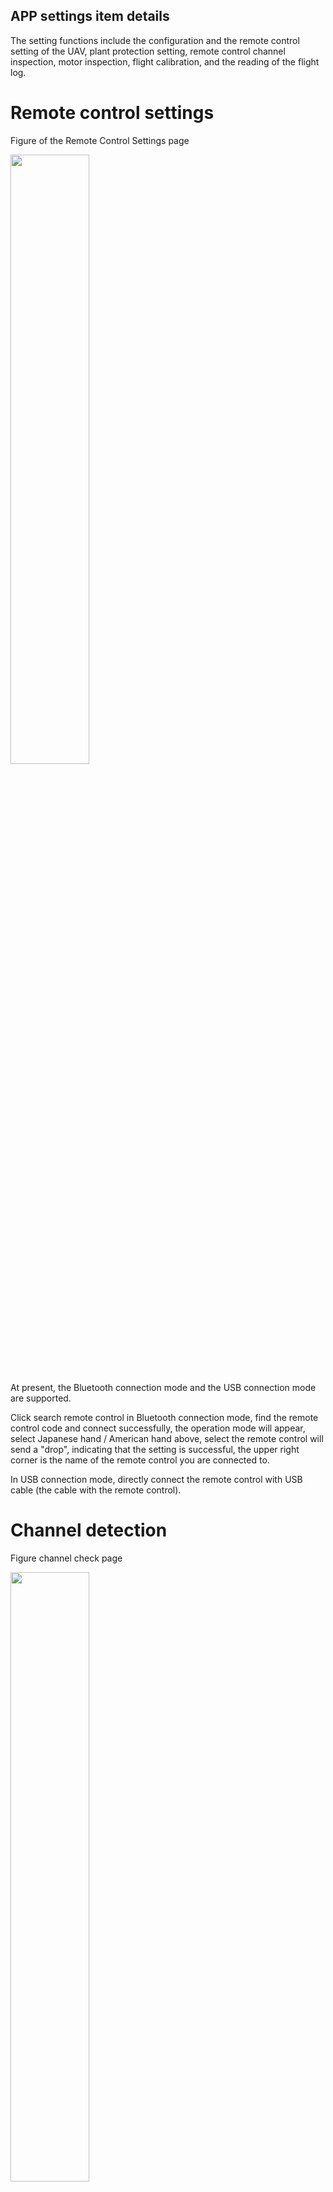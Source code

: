 ## APP settings item details

The setting functions include the configuration and the remote control setting of the UAV, plant protection setting, remote control channel inspection, motor inspection, flight calibration, and the reading of the flight log.

# Remote control settings

Figure of the Remote Control Settings page

<img src= " pictures / remote control connection.jpeg" width="50%">

 At present, the Bluetooth connection mode and the USB connection mode are supported.

 Click search remote control in Bluetooth connection mode, find the remote control code and connect successfully, the operation mode will appear, select Japanese hand / American hand above, select the remote control will send a "drop", indicating that the setting is successful, the upper right corner is the name of the remote control you are connected to.

In USB connection mode, directly connect the remote control with USB cable (the cable with the remote control).

# Channel detection

Figure channel check page

<img src="pictures/APPPAR2.png" width="50%">

Channel detection is used to test whether the remote control to the drone is connected properly, and to determine whether the remote control is working properly. When the user dials the switch and tick on the remote control, the user will see the corresponding channel change on the ground station.

The display of the channel corresponds to the following display data:

1. Channel 1234: the green line is at position 150; the maximum value is 1200, the minimum value is 100; channel 2 is the reverse channel;

2. Channel 5: If in manual stabilization mode (GPS mode), it should be 150; if in attitude mode, it should be 110; AB point mode, it should be 190, with three values of 110,150 and 190;

3. Channel 678:110 at standby default bit; three values are 110,150 and 190;

# Motor inspection

Figure the motor inspection page

<img src="pictures/APPPAR3.png" width="50%">

Motor inspection is used to check whether the motor of the UAV is working normally (the oil-moving direct drive does not have the motor inspection function). Click the check button for each motor, and the electric opportunity of the UAV will rotate, and the motor speed will be displayed on the progress bar to judge the working condition of the motor. Up to 8 motors can be inspected.

 The following points should be checked during the inspection:

1. Steering of motor, single motor is counterclockwise; double motor is clockwise.

2, the motor speed, observe whether the speed of the motor is consistent.

# Plant protection setting

Figure The Plant Protection Settings page

<img src="pictures/APPPAR4.jpeg" width="50%">

 In the plant protection setting, the user can adjust the ridge distance (AB route spacing), flight speed (maximum speed), and set the spraying flow in two ways (select the operating power percentage of the motor of the pump when fixed from 0-100; select the speed per mu according to the maximum speed of the aircraft).

Users can adjust the parameters by dragging and dropping the slider, or by clicking plus or minus. There are still many places on the ground station to adjust the parameters that can be set with these two operating modes.

# Flight Settings

<img src="pictures/APPPAR5.png" width="50%" height="50%">

In the flight settings, the user can set up:

* * Automatic take-off altitude * *: The altitude of the aircraft in automatic take-off mode

* * Return height * *: The lowest height of the aircraft in the automatic return mode and one-key return mode. If the current aircraft is below this altitude, it will rise first, and if it is above this altitude, it will directly return and then drop.

* * Voltage alarm threshold value and protection measures * *: Set a reasonable voltage alarm threshold value, and trigger the corresponding voltage protection action when the voltage is lower than this threshold value. The oil-moving / hybrid aircraft will have two-stage oil volume alarm setting and protection action at the same time.

* * Manual control direction * *: Head pointing can be manually changed in the route. The default open.

* * Manual control height * *: The height can be manually adjusted at any time in the route. Default controllable.

* * Anti-ground radar sensitivity * *: Using this sensitivity in ground protection cases, increase sensitivity The aircraft is more responsive to terrain fluctuations.

* * Maximum speed * *: Maximum speed of manual flight in GPS mode.

* * Barricavoidance action * *: When obstacle avoidance opens, you can choose to hover / bypass an obstacle.

* * Fencing radius / height * *: The aircraft can fly in the park with the takeoff point as the center and the radius of the fence radius. After exceeding the range, it will alarm and turn back. If the ground of the takeoff point is 0, the height of the fence can not be exceeded in the upward direction. After exceeding, the return flight will be triggered.

* * Drug off protection * *: triggers the drug off protection when the amount of Chinese medicine is low, and can hover / return

Remote control runaway protection: remote control runaway will trigger corresponding protection in manual flight, and protection will not be triggered during automatic route operation.

* * * *: In automatic operation mode, if the ground station link fails, the corresponding protection action will be triggered

* * * *: This action is triggered after the route operation and can hover / return

* * Distance of obstacle avoidance * *: encounter obstacles in flight, enter the obstacle avoidance distance will perform the corresponding obstacle avoidance action, hover / detour

* * Type * *: Right Angle turning takes the longest time and is smooth. The U-shaped turn takes the least time, turns fast, and has large turning angles. The regular turn is in between.

# daily record

Figure log page

<img src="pictures/APPPAR7.jpeg" width="50%">

 The log page is used to read the flight log on the drone and to help drone developers better identify problems with the drone.* Note: The log must be read when the drone is parked on the ground and the propeller is locked to avoid danger.*

 The log list will show all the log files stored in the flight control. Look at the file name. The first part is the flight control number, the second part is the flight number, and the third part is the log file time.

 The first button behind each log is the download button, which can read the log from the flight control to the APP local. When the reading is completed, the log will have two more buttons. The upload button is: upload the log to the cloud server, and the manufacturer can obtain the log files from the cloud platform. Share button: It can be sent to others through social software such as wechat / QQ.

After selecting the log, you can press the Delete Log " button in the lower right corner to delete it.

# Version of the information

Figure version information page

<img src="pictures/APPPAR8.jpeg" width="50%">

 Version information is used to display the ground station version, flight control firmware version, serial number and other information. You can also check for other firmware versions such as updates, upgrade ground station software and flight control firmware here.

When the aircraft power supply is connected, open the APP and connect the remote control, it will independently indicate whether there is an update. If there is an update, the user can click to the version information page to check, download the latest version firmware and then directly upgrade and install it. After the installation, unplug the aircraft battery, then reconnect the aircraft, and then update other firmware after restart.

# shakedown test

Figure debugging page

<img src="pictures/APPPAR9.jpeg" width="50%">

The debugging page displays some flight control information in more detail.

# Kit device settings

Enter the mapping, select the dot, and then select the Bluetooth of the dot


# Intelligent battery

When the smart battery matching with the flight control is used, the smart battery related information will be displayed, as shown in the figure.

Figure the smart battery page

<img src="pictures/APPPAR10.jpeg" width="50%">

# Oil and electricity engine

The gas-electric engine is also hidden, only displayed when using the gas-electric drone, providing data status.

# Operation machine type

Can be configured with the current aircraft pressure nozzle or centrifugal nozzle, is a single water pump or double water pump.

Figure the machine type page

<img src="pictures/APPPAR11.jpeg" width="50%">

# Other settings

In other Settings, map setting and voice prompt can be selected according to user needs; video display is only available by users with optional camera.

Another: map type: domestic mapbox; for foreign users and mobile phone open Google map in foreign flight switch Google map, South Korea use Naver

Figure Other settings page

<img src="pictures/APPPAR12.jpeg" width="50%">

# advanced setup

* * Note: Advanced settings options for only the APP.**

* * 1) Model setup * *

Figure Advanced Settings-Model Settings

<img src="pictures/APPPAR13.jpeg" width="50%">

Set the type matching the aircraft, pay attention to the motor steering and motor serial number definition.

* * 2) Algorithm parameters * *

Figure advanced settings- -algorithm parameters

<img src="pictures/APPPAR14.png" width="25%" height="300">

* * Noise suppression * *: inhibit the vibration of the aircraft body, the greater the vibration of the aircraft, the higher the value needs to be set. This option needs to match the aircraft vibration situation. The selection basis is to try to change only this parameter under the basic flying parameter, and to select a suitable level based on the flying body.

* * Motor Idle * *: Set the minimum idle PWM value for the unlocked motor. This value allows the propeller to rotate normally but without pulling up the plane.

* * Take-off throttle * *: Invalid

* * Positioning enhancement * *: Default on

* * Front and after obstacle avoidance sensitivity * *: The sensitivity setting of obstacle avoidance radar is used to adjust the sensitivity of obstacle avoidance recognition. The stronger the sensitivity, the approximate sensitivity will also increase the probability of false alarm. Generally set up to about 40.

* * Brake coefficient * *: Adjust the sensitivity of the brake, the smaller the sensitivity, the softer the brake. Default 20

* * 3) Installation setup * *

Figure Advanced Settings-Installation Settings

<img src="pictures/APPPAR15.png" width="50%">

* * Flight control installation direction * *: Set the installation direction of flight control, subject to the flight control arrow

* * RTK installation direction * *: Set the installation direction of two RTK antennas according to the actual situation, front / left / right / lower left / lower right. Single-antenna RTK requires no setting.

* * Set the RTK / GPS / IMU installation error * *: Deviation from the center position of the aircraft, no Z-axis setting is required.(RTK: RTK antenna 1.)

* * 4) Sense setting * *

Refer to [2.3 sensitivity debugging] (# _2.3 sensitivity debugging)

* * 5) Flight calibrations * *

Figure Advanced Settings- -flight calibration

<img src="pictures/APPPAR17.png" width="25%" height="300">

* * Horizontal calibration * *: When the flight control level deviation, do a horizontal calibration, generally flight control factory calibration, the customer does not need to calibration.

* * GPSA / B setting * *: Change GPS master / secondary for dual GPS version.

* * Location type * *: Position the device type and select according to the actual device used

* * Battery type * *: Battery type, according to the actual use of the battery selection

* * Restore factory Settings * *: With 5 consecutive clicks, all parameters in the flight control will be restored to the default.